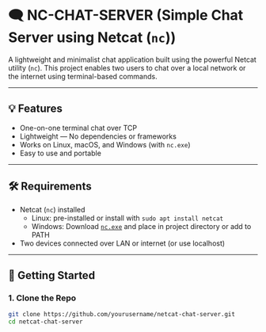 
# 🗨️  NC-CHAT-SERVER (Simple Chat Server using Netcat (`nc`))

A lightweight and minimalist chat application built using the powerful Netcat utility (`nc`). This project enables two users to chat over a local network or the internet using terminal-based commands.

---

## 💡 Features

- One-on-one terminal chat over TCP
- Lightweight — No dependencies or frameworks
- Works on Linux, macOS, and Windows (with `nc.exe`)
- Easy to use and portable

---

## 🛠️ Requirements

- Netcat (`nc`) installed
  - Linux: pre-installed or install with `sudo apt install netcat`
  - Windows: Download [`nc.exe`](https://eternallybored.org/misc/netcat/) and place in project directory or add to PATH
- Two devices connected over LAN or internet (or use localhost)

---

## 🚀 Getting Started

### 1. Clone the Repo

```bash
git clone https://github.com/yourusername/netcat-chat-server.git
cd netcat-chat-server

